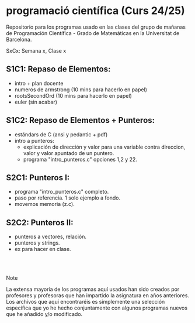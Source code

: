 # programació científica (Curs 24/25)
Repositorio para los programas usado en las clases del grupo de mañanas de Programación Científica - Grado de Matemáticas en la Universitat de Barcelona. 

SxCx: Semana x, Clase x


S1C1: Repaso de Elementos:
--------------------------
- intro + plan docente
- numeros de armstrong (10 mins para hacerlo en papel)
- rootsSecondOrd (10 mins para hacerlo en papel)
- euler (sin acabar)

S1C2: Repaso de Elementos + Punteros:
-------------------------------------
- estándars de C (ansi y pedantic + pdf)
- intro a punteros:
	- explicación de dirección y valor para una variable contra direccion, valor y valor apuntado de un puntero.
	- programa "intro_punteros.c" opciones 1,2 y 22. 

S2C1: Punteros I:
-----------------
- programa "intro_punteros.c" completo.
- paso por referencia. 1 solo ejemplo a fondo.
- movemos memoria (z.c).

S2C2: Punteros II:
------------------
- punteros a vectores, relación.
- punteros y strings.
- ex para hacer en clase.


</br></br>
> [!NOTE]
> La extensa mayoría de los programas aquí usados han sido creados por profesores y profesoras que han impartido la asignatura en años anteriores. Los archivos que aquí encontraréis es simplemente una selección específica que yo he hecho conjuntamente con algunos programas nuevos que he añadido y/o modificado.